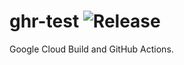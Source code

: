 # ghr-test ![Release](https://github.com/halvards/ghr-test/workflows/Release/badge.svg)

Google Cloud Build and GitHub Actions.
